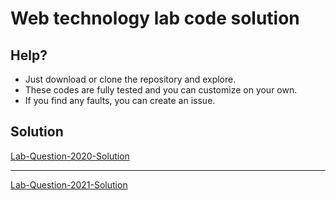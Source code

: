 # Web technology lab code solution

## Help?
- Just download or clone the repository and explore.
- These codes are fully tested and you can customize on your own.
- If you find any faults, you can create an issue. 


## Solution
<a href="./Lab-Question-2020-Solution/"> Lab-Question-2020-Solution </a>

<hr>

<a href="./Lab-Question-2021-Solution/"> Lab-Question-2021-Solution </a>

    
